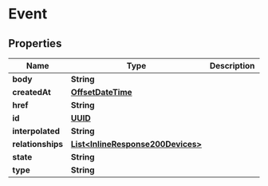 
# Event

## Properties
Name | Type | Description | Notes
------------ | ------------- | ------------- | -------------
**body** | **String** |  |  [optional]
**createdAt** | [**OffsetDateTime**](OffsetDateTime.md) |  |  [optional]
**href** | **String** |  |  [optional]
**id** | [**UUID**](UUID.md) |  |  [optional]
**interpolated** | **String** |  |  [optional]
**relationships** | [**List&lt;InlineResponse200Devices&gt;**](InlineResponse200Devices.md) |  |  [optional]
**state** | **String** |  |  [optional]
**type** | **String** |  |  [optional]



